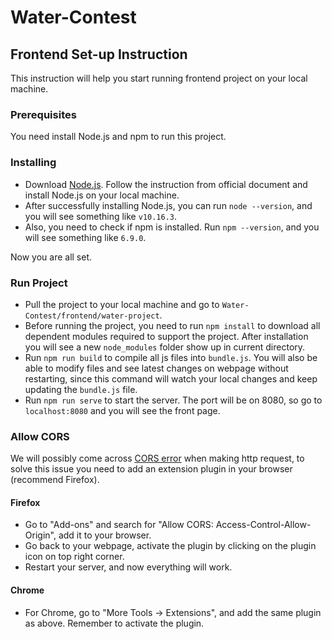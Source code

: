 # Water-Contest

## Frontend Set-up Instruction

This instruction will help you start running frontend project on your local machine.

### Prerequisites
You need install Node.js and npm to run this project.

### Installing
* Download [Node.js](https://nodejs.org/en/). Follow the instruction from official document and install Node.js on your local machine.
* After successfully installing Node.js, you can run  `node --version`, and you will see something like ` v10.16.3 `.
* Also, you need to check if npm is installed. Run `npm --version`, and you will see something like `6.9.0`.

Now you are all set.

### Run Project
* Pull the project to your local machine and go to `Water-Contest/frontend/water-project`.
* Before running the project, you need to run `npm install` to download all dependent modules required to support the project. 
After installation you will see a new `node_modules` folder show up in current directory.
* Run `npm run build` to compile all js files into `bundle.js`. You will also be able to modify files and see latest changes on webpage without restarting, since this command will watch your local changes and keep updating the `bundle.js` file.
* Run  `npm run serve` to start the server. The port will be on 8080, so go to `localhost:8080` and you will see the front page.

### Allow CORS
We will possibly come across [CORS error](https://developer.mozilla.org/en-US/docs/Web/HTTP/CORS/Errors) when making http request, to solve this issue 
you need to add an extension plugin in your browser (recommend Firefox).

#### Firefox
* Go to "Add-ons" and search for "Allow CORS: Access-Control-Allow-Origin", add it to your browser.
* Go back to your webpage, activate the plugin by clicking on the plugin icon on top right corner.
* Restart your server, and now everything will work.

#### Chrome
* For Chrome, go to "More Tools -> Extensions", and add the same plugin as above. Remember to activate the plugin.

